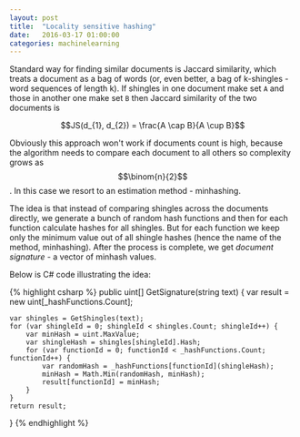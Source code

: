 ```yaml
---
layout: post
title:  "Locality sensitive hashing"
date:   2016-03-17 01:00:00
categories: machinelearning
---
```


Standard way for finding similar documents is Jaccard similarity, which treats a document 
as a bag of words (or, even better, a bag of k-shingles - word sequences of length k). 
If shingles in one document make set `A` and those in another one make set `B` then Jaccard 
similarity of the two documents is

$$JS(d_{1}, d_{2}) = \frac{A \cap B}{A \cup B}$$ 

Obviously this approach won't work if documents count is high, because the algorithm needs 
to compare each document to all others so complexity grows as $$\binom{n}{2}$$. In this case 
we resort to an estimation method - minhashing.

The idea is that instead of comparing shingles across the documents directly, we generate a bunch 
of random hash functions and then for each function calculate hashes for all shingles. But for 
each function we keep only the minimum value out of all shingle hashes (hence the name of the method,
minhashing). After the process is complete, we get _document signature_ - a vector of minhash values.

Below is C# code illustrating the idea:

{% highlight csharp %}
public uint[] GetSignature(string text)
{
    var result = new uint[_hashFunctions.Count];

    var shingles = GetShingles(text);
    for (var shingleId = 0; shingleId < shingles.Count; shingleId++) {
        var minHash = uint.MaxValue;
        var shingleHash = shingles[shingleId].Hash;
        for (var functionId = 0; functionId < _hashFunctions.Count; functionId++) {
            var randomHash = _hashFunctions[functionId](shingleHash);
            minHash = Math.Min(randomHash, minHash);
            result[functionId] = minHash;
        }
    }
    return result;
}
{% endhighlight %}


